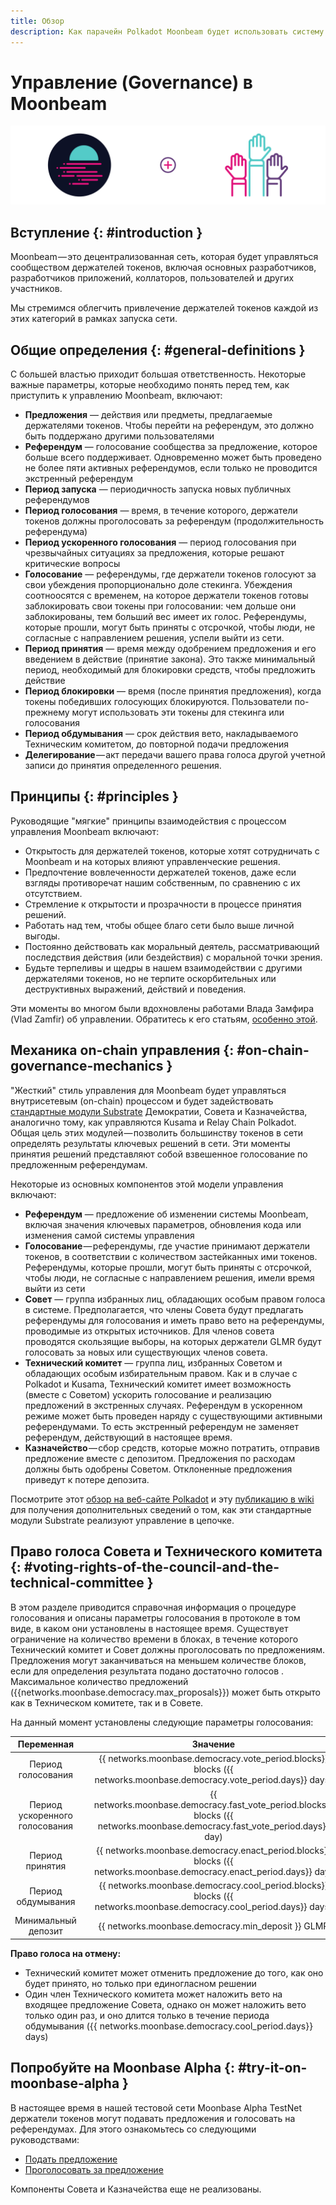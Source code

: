 ```yaml
---
title: Обзор
description: Как парачейн Polkadot Moonbeam будет использовать систему on-chain управления, позволяющую проводить, взвешенное по уровню стекинга, голосование на публичных референдумах.
---
```


# Управление (Governance) в Moonbeam

![Governance Moonbeam Banner](/images/governance/governance-overview-banner.png)

## Вступление {: #introduction } 

Moonbeam — это децентрализованная сеть, которая будет управляться сообществом держателей токенов, включая основных разработчиков, разработчиков приложений, коллаторов, пользователей и других участников.

Мы стремимся облегчить привлечение держателей токенов каждой из этих категорий в рамках запуска сети.

## Общие определения {: #general-definitions } 

С большей властью приходит большая ответственность. Некоторые важные параметры, которые необходимо понять перед тем, как приступить к управлению Moonbeam, включают:

 - **Предложения** — действия или предметы, предлагаемые держателями токенов. Чтобы перейти на референдум, это должно быть поддержано другими пользователями
 - **Референдум** — голосование сообщества за предложение, которое больше всего поддерживает. Одновременно может быть проведено не более пяти активных референдумов, если только не проводится экстренный референдум
 - **Период запуска** — периодичность запуска новых публичных референдумов
 - **Период голосования** — время, в течение которого, держатели токенов должны проголосовать за референдум (продолжительность референдума)
 - **Период ускоренного голосования** — период голосования при чрезвычайных ситуациях за предложения, которые решают критические вопросы
 - **Голосование** — референдумы, где держатели токенов голосуют за свои убеждения пропорционально доле стекинга. Убеждения соотноосятся с временем, на которое держатели токенов готовы заблокировать свои токены при голосовании: чем дольше они заблокированы, тем больший вес имеет их голос. Референдумы, которые прошли, могут быть приняты с отсрочкой, чтобы люди, не согласные с направлением решения, успели выйти из сети.
 - **Период принятия** — время между одобрением предложения и его введением в действие (принятие закона). Это также минимальный период, необходимый для блокировки средств, чтобы предложить действие
 - **Период блокировки** — время (после принятия предложения), когда токены победивших голосующих блокируются. Пользователи по-прежнему могут использовать эти токены для стекинга или голосования
 - **Период обдумывания** — срок действия вето, накладываемого Техническим комитетом, до повторной подачи предложения
 - **Делегирование** — акт передачи вашего права голоса другой учетной записи до принятия определенного решения.

## Принципы {: #principles } 

Руководящие "мягкие" принципы взаимодействия с процессом управления Moonbeam включают:

 - Открытость для держателей токенов, которые хотят сотрудничать с Moonbeam и на которых влияют управленческие решения.
 - Предпочтение вовлеченности держателей токенов, даже если взгляды противоречат нашим собственным, по сравнению с их отсутствием.
 - Стремление к открытости и прозрачности в процессе принятия решений.
 - Работать над тем, чтобы общее благо сети было выше личной выгоды. 
 - Постоянно действовать как моральный деятель, рассматривающий последствия действия (или бездействия) с моральной точки зрения.
 - Будьте терпеливы и щедры в нашем взаимодействии с другими держателями токенов, но не терпите оскорбительных или деструктивных выражений, действий и поведения.

Эти моменты во многом были вдохновлены работами Влада Замфира (Vlad Zamfir) об управлении. Обратитесь к его статьям, [особенно этой](https://medium.com/@Vlad_Zamfir/how-to-participate-in-blockchain-governance-in-good-faith-and-with-good-manners-bd4e16846434).

## Механика on-chain управления {: #on-chain-governance-mechanics } 

"Жесткий" стиль управления для Moonbeam будет управляться внутрисетевым (on-chain) процессом и будет задействовать [стандартные модули Substrate](/resources/glossary/#substrate-frame-pallets) Демократии, Совета и Казначейства, аналогично тому, как управляются Kusama и Relay Chain Polkadot. Общая цель этих модулей — позволить большинству токенов в сети определять результаты ключевых решений в сети. Эти моменты принятия решений представляют собой взвешенное голосование по предложенным референдумам.

Некоторые из основных компонентов этой модели управления включают:

 - **Референдум** — предложение об изменении системы Moonbeam, включая значения ключевых параметров, обновления кода или изменения самой системы управления
 - **Голосование** — референдумы, где участие принимают держатели токенов, в соответствии с количеством застейканных ими токенов. Референдумы, которые прошли, могут быть приняты с отсрочкой, чтобы люди, не согласные с направлением решения, имели время выйти из сети
 - **Совет** — группа избранных лиц, обладающих особым правом голоса в системе. Предполагается, что члены Совета будут предлагать референдумы для голосования и иметь право вето на референдумы, проводимые из открытых источников. Для членов совета проводятся скользящие выборы, на которых держатели GLMR будут голосовать за новых или существующих членов совета.
 - **Технический комитет** — группа лиц, избранных Советом и обладающих особым избирательным правом. Как и в случае с Polkadot и Kusama, Технический комитет имеет возможность (вместе с Советом) ускорить голосование и реализацию предложений в экстренных случаях. Референдум в ускоренном режиме может быть проведен наряду с существующими активными референдумами. То есть экстренный референдум не заменяет референдум, действующий в настоящее время. 
 - **Казначейство** — сбор средств, которые можно потратить, отправив предложение вместе с депозитом. Предложения по расходам должны быть одобрены Советом. Отклоненные предложения приведут к потере депозита.

Посмотрите этот [обзор на веб-сайте Polkadot](https://polkadot.network/a-walkthrough-of-polkadots-governance/) и эту [публикацию в wiki](https://wiki.polkadot.network/docs/learn-governance) для получения дополнительных сведений о том, как эти стандартные модули Substrate реализуют управление в цепочке.

## Право голоса Совета и Технического комитета {: #voting-rights-of-the-council-and-the-technical-committee } 

В этом разделе приводится справочная информация о процедуре голосования и описаны параметры голосования в протоколе в том виде, в каком они установлены в настоящее время. Существует ограничение на количество времени в блоках, в течение которого Технический комитет и Совет должны проголосовать по предложениям. Предложения могут заканчиваться на меньшем количестве блоков, если для определения результата подано достаточно голосов . Максимальное количество предложений ({{networks.moonbase.democracy.max_proposals}}) может быть открыто как в Техническом комитете, так и в Совете.

На данный момент установлены следующие параметры голосования:

|             Переменная             |     |                         Значение                         |
| :------------------------------: | :-: | :---------------------------------------------------: |
|     Период голосования     |     |     {{ networks.moonbase.democracy.vote_period.blocks}} blocks ({{ networks.moonbase.democracy.vote_period.days}} days)     |
|        Период ускоренного голосования        |     |     {{ networks.moonbase.democracy.fast_vote_period.blocks}} blocks ({{ networks.moonbase.democracy.fast_vote_period.days}} day)     | | 
|          Период принятия           |     |     {{ networks.moonbase.democracy.enact_period.blocks}} blocks ({{ networks.moonbase.democracy.enact_period.days}} day)  |
| Период обдумывания |     |     {{ networks.moonbase.democracy.cool_period.blocks}} blocks ({{ networks.moonbase.democracy.cool_period.days}} days)  |
|              Минимальный депозит               |     | {{ networks.moonbase.democracy.min_deposit }} GLMR |

**Право голоса на отмену:**

 * Технический комитет может отменить предложение до того, как оно будет принято, но только при единогласном решении
 * Один член Технического комитета может наложить вето на входящее предложение Совета, однако он может наложить вето только один раз, и оно длится только в течение периода обдумывания ({{ networks.moonbase.democracy.cool_period.days}} days)

## Попробуйте на Moonbase Alpha {: #try-it-on-moonbase-alpha } 

В настоящее время в нашей тестовой сети Moonbase Alpha TestNet держатели токенов могут подавать предложения и голосовать на референдумах. Для этого ознакомьтесь со следующими руководствами:

 - [Подать предложение](/governance/proposals/)
 - [Проголосовать за предложение](/governance/voting/)

Компоненты Совета и Казначейства еще не реализованы.
